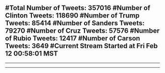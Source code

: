 #Total Number of Tweets: 357016 
#Number of Clinton Tweets: 118690
#Number of Trump Tweets: 85414
#Number of Sanders Tweets: 79270
#Number of Cruz Tweets: 57576
#Number of Rubio Tweets: 12417
#Number of Carson Tweets: 3649
#Current Stream Started at Fri Feb 12 00:58:01 MST
---
---
---
